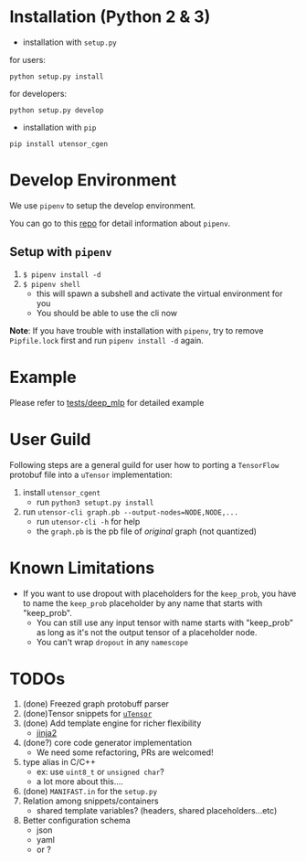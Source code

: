 # Installation (Python 2 & 3)

- installation with `setup.py`

for users:
```
python setup.py install
```

for developers:
```
python setup.py develop
```

- installation with `pip`
```
pip install utensor_cgen
```

# Develop Environment

We use `pipenv` to setup the develop environment.

You can go to this [repo](https://github.com/pypa/pipenv) for detail information about `pipenv`.

## Setup with `pipenv`

1. `$ pipenv install -d`
2. `$ pipenv shell`
    - this will spawn a subshell and activate the virtual environment for you
    - You should be able to use the cli now

**Note**: If you have trouble with installation with `pipenv`, try to remove `Pipfile.lock` first and run `pipenv install -d` again.

# Example

Please refer to [tests/deep_mlp](https://github.com/uTensor/utensor_cgen/tree/develop/tests/deep_mlp) for detailed example

# User Guild

Following steps are a general guild for user how to porting a `TensorFlow` protobuf file into a `uTensor` implementation:

1. install `utensor_cgent`
    - run `python3 setupt.py install`
2. run `utensor-cli graph.pb --output-nodes=NODE,NODE,...`
    - run `utensor-cli -h` for help
    - the `graph.pb` is the pb file of *original* graph (not quantized)

# Known Limitations

- If you want to use dropout with placeholders for the `keep_prob`, you have to name the `keep_prob` placeholder by any name that starts with "keep_prob".
    - You can still use any input tensor with name starts with "keep_prob" as long as it's not the output tensor of a placeholder node.
    - You can't wrap `dropout` in any `namescope` 

# TODOs
1. (done) Freezed graph protobuff parser
2. (done)Tensor snippets for [`uTensor`](https://github.com/neil-tan/uTensor)
3. (done) Add template engine for richer flexibility
    - [jinja2](http://jinja.pocoo.org)
4. (done?) core code generator implementation
    - We need some refactoring, PRs are welcomed!
5. type alias in C/C++
    - ex: use `uint8_t` or `unsigned char`?
    - a lot more about this.... 
6. (done) `MANIFAST.in` for the `setup.py`
7. Relation among snippets/containers
    - shared template variables? (headers, shared placeholders...etc)
8. Better configuration schema
    - json
    - yaml
    - or ?
